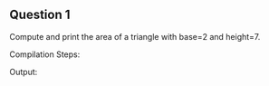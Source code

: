 ## Question 1

Compute and print the area of a triangle with base=2 and height=7.

Compilation Steps:  

Output:
